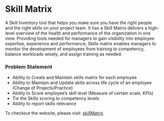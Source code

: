 # Skill Matrix

A Skill Inventory tool that helps you make sure you have the right people and the right skills on your project team. It has a Skill Matrix delivers a high-level overview 
of the health and performance of the organization in one view. Providing tools needed for managers to gain visibility into employee expertise,
experience and performance, Skills matrix enables managers to monitor the development of employees from training to competency, balance workloads wisely, 
and assign training as needed.

### Problem Statement

* Ability to Create and Maintain skills matrix for each employee 
* Ability to Maintain and Update skills across life cycle of an employee (Change of Projects/Practice) 
* Ability to Score employee’s skill level (Measure of certain scale, KPIs) 
* Tie the Skills scoring to competency levels
* Ability to report skills relevance

To checkout the website, please visit: [skillMatrix](https://peaceful-shore-66309.herokuapp.com/)
